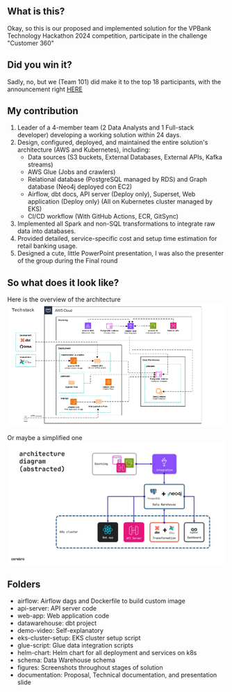 ## What is this? 
Okay, so this is our proposed and implemented solution for the VPBank Technology Hackathon 2024 competition, participate in the challenge "Customer 360"

## Did you win it?
Sadly, no, but we (Team 101) did make it to the top 18 participants, with the announcement right [HERE](https://www.linkedin.com/posts/vpbank_vpbank-homeoftalents-activity-7201777548886695937-R0mL/)

## My contribution
 1. Leader of a 4-member team (2 Data Analysts and 1 Full-stack developer) developing a working solution within 24 days.
 2. Design, configured, deployed, and maintained the entire solution's architecture (AWS and Kubernetes), including:
    - Data sources (S3 buckets, External Databases, External APIs, Kafka streams)
    - AWS Glue (Jobs and crawlers)
    - Relational database (PostgreSQL managed by RDS) and Graph database (Neo4j deployed con EC2)
    - Airflow, dbt docs, API server (Deploy only), Superset, Web application (Deploy only) (All on Kubernetes cluster managed by EKS)
    - CI/CD workflow (With GitHub Actions, ECR, GitSync)
 3. Implemented all Spark and non-SQL transformations to integrate raw data into databases.
 4. Provided detailed, service-specific cost and setup time estimation for retail banking usage.
 5. Designed a cute, little PowerPoint presentation, I was also the presenter of the group during the Final round

## So what does it look like?
Here is the overview of the architecture
![Customer 360 - Detailed Architecture](https://raw.githubusercontent.com/jazzDung/retail-banking-customer360/main/figures/architecture/Detailed.png)


Or maybe a simplified one
![Customer 360 - Abstracted Architecture](https://raw.githubusercontent.com/jazzDung/retail-banking-customer360/main/figures/architecture/Abstracted.jpg)


## Folders
- airflow: Airflow dags and Dockerfile to build custom image
- api-server: API server code
- web-app: Web application code
- datawarehouse: dbt project
- demo-video: Self-explanatory
- eks-cluster-setup: EKS cluster setup script
- glue-script: Glue data integration scripts
- helm-chart: Helm chart for all deployment and services on k8s
- schema: Data Warehouse schema
- figures: Screenshots throughout stages of solution
- documentation: Proposal, Technical documentation, and presentation slide
